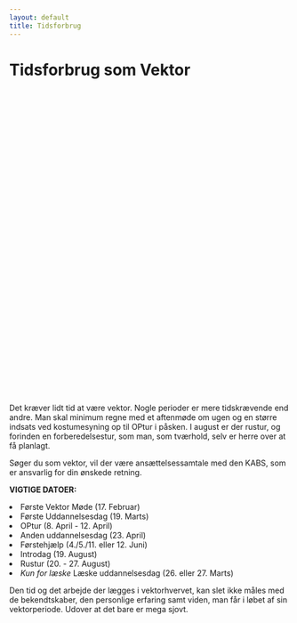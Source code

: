 ```yaml
---
layout: default
title: Tidsforbrug
---
```


<h1>Tidsforbrug som Vektor</h1>

<div id="poster-image" style="height: 550px; background-image: url('/static/img/magicalTime.gif');">
</div>

<p>
Det kræver lidt tid at være vektor. Nogle perioder er mere tidskrævende end andre. 
Man skal minimum regne med et aftenmøde om ugen og en større indsats ved kostumesyning op til OPtur i påsken.
I august er der rustur, og forinden en forberedelsestur, som man, som tværhold, selv er herre over at få planlagt.
</p>

<p>
Søger du som vektor, vil der være ansættelsessamtale med den KABS, som er ansvarlig for din ønskede retning.
</p>


<p>
<b>VIGTIGE DATOER:</b>
</p>

<li>Første Vektor Møde (17. Februar)</li>
<li>Første Uddannelsesdag (19. Marts)</li>
<li>OPtur (8. April - 12. April)</li>
<li>Anden uddannelsesdag (23. April)</li>
<li>Førstehjælp (4./5./11. eller 12. Juni)</li>
<li>Introdag (19. August) </li>
<li>Rustur (20. - 27. August)</li>
<li><a style="font-style: italic;">Kun for læske </a>Læske uddannelsesdag (26. eller 27. Marts)</li>

<p>
Den tid og det arbejde der lægges i vektorhvervet, kan slet ikke måles med de bekendtskaber, den personlige erfaring samt viden, man får i løbet af sin vektorperiode. Udover at det bare er mega sjovt.
</p>
